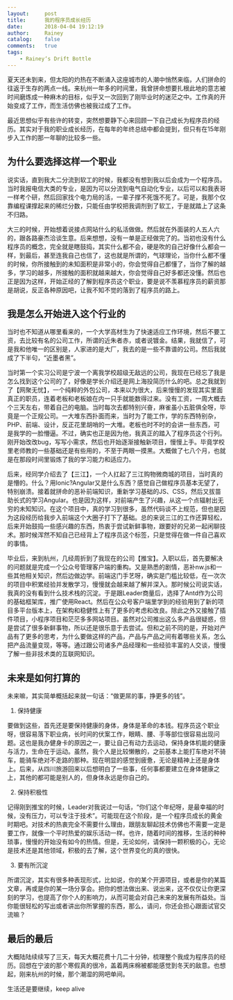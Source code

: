 ```yaml
---
layout:     post
title:      我的程序员成长经历
date:       2018-04-04 19:12:19
author:     Rainey
catalog:    false
comments:   true
tags:
    - Rainey‘s Drift Bottle
---
```


夏天还未到来，但太阳的灼热在不断涌入这座城市的人潮中悄然来临，人们拼命的往返于生存的两点一线。来杭州一年多的时间里，我曾拼命想要扎根此地的意志被时间磨炼成一种麻木的目标，似乎又一次回到了刚毕业时的迷茫之中。工作真的开始变成了工作，而生活仿佛也被我过成了工作。

最近思想似乎有些许的转变，突然想要静下心来回顾一下自己成长为程序员的经历。其实对于我的职业成长经历，在每年的年终总结中都会提到，但只有在15年刚步入工作的那一年聊的比较多一些。

## 为什么要选择这样一个职业
说实话，直到我大二分流到软工的时候，我都没有想到我以后会成为一个程序员。当时我报电信大类的专业，是因为可以分流到电气自动化专业，以后可以和我表哥一样考个研，然后回家找个电力局的活，一辈子撑不死饿不死了。可是，我那个仅靠编程课撑起来的稀烂分数，只能任由学校把我调剂到了软工，于是就踏上了这条不归路。

大三的时候，开始想着说接点网站什么的私活做做。然后就在外面装的人五人六的，跟各路豪杰洽谈生意。后来想想，没有一单是正经做完了的。当初也没有什么程序员的概念，完全就是瞎鼓捣，其实什么都不会，硬是吹的自己好像什么都会一样，到最后，甚至连我自己也信了，这也就是所谓的，气球理论，当你什么都不懂的时候，你所接触到的未知面积是非常小的，你会觉得自己都懂了，当你了解的越多，学习的越多，所接触的面积就越来越大，你会觉得自己好多都还没懂。然后也正是因为这样，开始正经的了解到程序员这个职业，要是说不羡慕程序员的薪资那是胡说，反正各种原因吧，让我不知不觉的落到了程序员的路上。

## 我是怎么开始进入这个行业的
当时也不知道从哪里看来的，一个大学高材生为了快速适应工作环境，然后不要工资，去比较有名的公司工作，所谓的近朱者赤，或者说镀金。结果，我就信了，可是我和他唯一的区别是，人家进的是大厂，我去的是一些不靠谱的公司。然后我就成了下半句，“近墨者黑”。

当时第一个实习公司是宁波一个离我学校超级无敌远的公司，我现在已经忘了我是怎么找到这个公司的了，好像是学长介绍还是网上海投简历什么的吧。总之我就到了【网聚无忧】，一个纯粹的外包公司，本来以为很大，后来慢慢的发现其实里面真正的职员，连着老板和老板娘在内一只手就能数得过来。没有工资，一周大概去个三天左右，带着自己的电脑。当时每次去都特别兴奋，麻雀虽小五脏俱全呀，毕竟是一个正规公司。一大堆东西扑面而来，当时为了能工作，学的东西特别杂，PHP、前端、设计，反正花里胡哨的一大堆。老板也时不时的会讲一些东西，可是我学的一脸懵逼。不过，确实也正是因为他，我真正的踏入了程序员这个行列。刚开始改改bug，写写小需求，然后也开始逐渐接触新项目，慢慢上手。毕竟学校里老师教的一些基础还是有些用的，不至于两眼一摸黑。大概做了七八个月，也就是在那段时间里锻炼了我的学习能力和适应力。

后来，经同学介绍去了【三江】，一个人扛起了三江购物微商城的项目，当时真的是懵的。什么？用Ionic?Angular又是什么东西？感觉自己做程序员基本无望了，特别崩溃。接着就拼命的恶补前端知识，重新学习基础的JS、CSS，然后又拔苗助长式的学习Angular。也是因为这样，对前端产生了兴趣，从这一个点辐射出无穷的未知知识。在这个项目中，真的学习到很多，虽然代码谈不上规范，但也是因为这段经历给我步入前端这个大圈子打下了基础。总的来说三江的工作还算轻松，后来开始鼓捣一些感兴趣的东西，热衷于尝试新鲜事物，跟要好的兄弟一起闲聊技术。那时候浑然不知自己已经背上了程序员这个标签，只是觉得在做一件自己喜欢的事情。

毕业后，来到杭州，几经周折到了我现在的公司【推宝】。入职以后，首先要解决的问题就是完成一个公众号管理客户端的重构。又是熟悉的剧情，恶补nw.js和一些其他相关知识，然后边做边学。前端这门手艺呀，确实是门槛比较低，在一次次的项目中积累经验并发散学习，慢慢就会越来越了解并深入。那时候公司说实话，我真的没有看到什么技术栈的沉淀。于是跟Leader商量后，选择了Antd作为公司的基础框架库，推广使用React。然后在公众号客户端里学到的经验用到了新的项目多平台版本上，在架构和稳健性上有了更多的考虑和改良。除此之外又接触了插件项目，小程序项目和茫茫多多网站项目。虽然对公司推出这么多产品很疑惑，但是尝试了很多新鲜事物，所以还是很乐意于去尝试。但和之前不同的是，开始对产品有了更多的思考，为什么要做这样的产品，产品与产品之间有着哪些关系，怎么把产品流量变现，等等。通过跟公司诸多产品经理和一些经验丰富的人交谈，慢慢了解一些非技术类的互联网知识。

## 未来是如何打算的
未来嘛，其实简单概括起来就一句话：“做更屌的事，挣更多的钱”。

1. 保持健康

要做到这些，首先还是要保持健康的身体，身体是革命的本钱。程序员这个职业呀，很容易落下职业病，长时间的伏案工作，眼睛、腰、手等部位很容易出现问题。这也是我办健身卡的原因之一，要让自己有动力去运动，保持身体机能的健康与活力，生命在于运动。虽然，我个人是比较懒散的，之前基本上能打车绝对不骑车，能骑车绝对不走路的那种。现在明显的感觉到疲惫，无论是精神上还是身体上。后来，从四川旅游回来以后想明白了一些事，任何事都要建立在身体健康之上，其他的都可能是别人的，但身体永远是你自己的。

2. 保持积极性

记得刚到推宝的时候，Leader对我说过一句话，“你们这个年纪呀，是最幸福的时候，没有压力，可以专注于技术”。可能现在这个阶段，是一个程序员成长的黄金时期吧。对技术的热衷完全不需要什么理由，跟朋友聊起技术仿佛也不需要一定是要工作，就像一个平时热爱的娱乐活动一样。也许，随着时间的推移，生活的种种琐事，慢慢的开始没有如今的热情。但是，无论如何，请保持一颗积极的心，无论是技术还是其他领域，积极的去了解，这个世界变化的真的很快。

3. 要有所沉淀

所谓沉淀，其实有很多种表现形式，比如说，你的某个开源项目，或者是你的某篇文章，再或是你的某一场分享会。把你的想法做出来、说出来，这不仅仅让你更深刻的学习，也提高了你个人的影响力，从而可能会对自己未来的发展有所益处。当你能很轻松的写出或者讲出你所掌握的东西，那么，请问，你还会担心跟面试官交流嘛？

## 最后的最后
大概陆陆续续写了三天，每天大概花费十几二十分钟，梳理整个我成为程序员的经历。回想在宁波的那个寒假真的很冷，盖着两床棉被都能感觉到冬天的敌意。也想起，刚来杭州的时候，那个潮湿的网吧单间。

生活还是要继续，keep alive